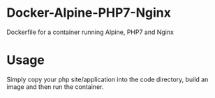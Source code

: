 # Docker-Alpine-PHP7-Nginx
Dockerfile for a container running Alpine, PHP7 and Nginx

# Usage
Simply copy your php site/application into the code directory, build an image and then run the container. 